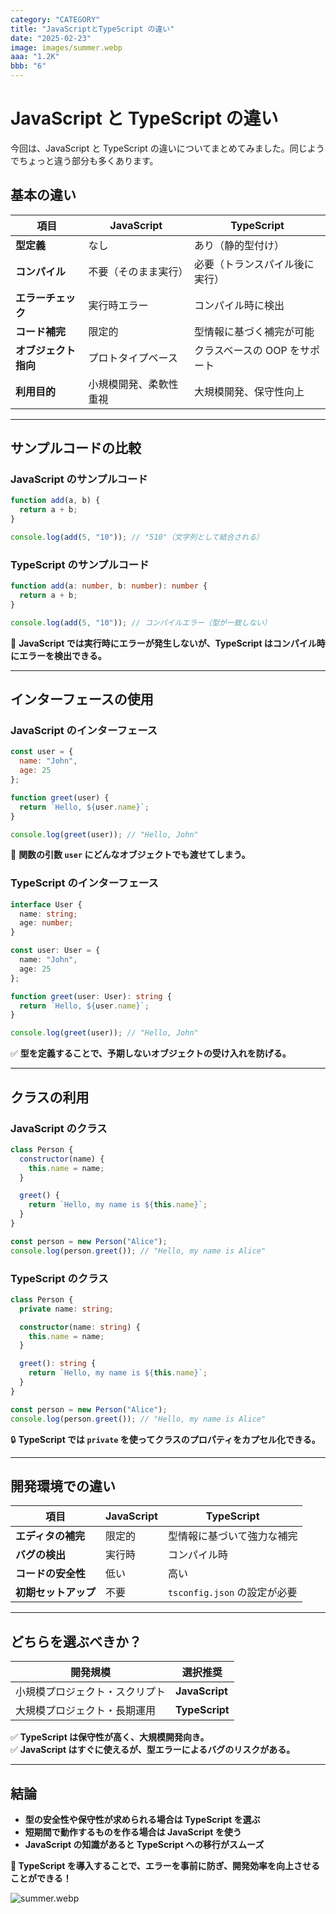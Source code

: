 ```yaml
---
category: "CATEGORY"
title: "JavaScriptとTypeScript の違い"
date: "2025-02-23"
image: images/summer.webp
aaa: "1.2K"
bbb: "6"
---
```


# JavaScript と TypeScript の違い

今回は、JavaScript と TypeScript の違いについてまとめてみました。同じようでちょっと違う部分も多くあります。

## 基本の違い
| 項目         | JavaScript | TypeScript |
|-------------|------------|------------|
| **型定義** | なし | あり（静的型付け） |
| **コンパイル** | 不要（そのまま実行） | 必要（トランスパイル後に実行） |
| **エラーチェック** | 実行時エラー | コンパイル時に検出 |
| **コード補完** | 限定的 | 型情報に基づく補完が可能 |
| **オブジェクト指向** | プロトタイプベース | クラスベースの OOP をサポート |
| **利用目的** | 小規模開発、柔軟性重視 | 大規模開発、保守性向上 |

---

## サンプルコードの比較
### JavaScript のサンプルコード
```javascript
function add(a, b) {
  return a + b;
}

console.log(add(5, "10")); // "510"（文字列として結合される）
```

### TypeScript のサンプルコード
```typescript
function add(a: number, b: number): number {
  return a + b;
}

console.log(add(5, "10")); // コンパイルエラー（型が一致しない）
```
🛑 **JavaScript では実行時にエラーが発生しないが、TypeScript はコンパイル時にエラーを検出できる。**

---

## インターフェースの使用
### JavaScript のインターフェース
```javascript
const user = {
  name: "John",
  age: 25
};

function greet(user) {
  return `Hello, ${user.name}`;
}

console.log(greet(user)); // "Hello, John"
```
🔴 **関数の引数 `user` にどんなオブジェクトでも渡せてしまう。**

### TypeScript のインターフェース
```typescript
interface User {
  name: string;
  age: number;
}

const user: User = {
  name: "John",
  age: 25
};

function greet(user: User): string {
  return `Hello, ${user.name}`;
}

console.log(greet(user)); // "Hello, John"
```
✅ **型を定義することで、予期しないオブジェクトの受け入れを防げる。**

---

## クラスの利用
### JavaScript のクラス
```javascript
class Person {
  constructor(name) {
    this.name = name;
  }

  greet() {
    return `Hello, my name is ${this.name}`;
  }
}

const person = new Person("Alice");
console.log(person.greet()); // "Hello, my name is Alice"
```

### TypeScript のクラス
```typescript
class Person {
  private name: string;

  constructor(name: string) {
    this.name = name;
  }

  greet(): string {
    return `Hello, my name is ${this.name}`;
  }
}

const person = new Person("Alice");
console.log(person.greet()); // "Hello, my name is Alice"
```
🔒 **TypeScript では `private` を使ってクラスのプロパティをカプセル化できる。**

---

## 開発環境での違い
| 項目 | JavaScript | TypeScript |
|------|------------|------------|
| **エディタの補完** | 限定的 | 型情報に基づいて強力な補完 |
| **バグの検出** | 実行時 | コンパイル時 |
| **コードの安全性** | 低い | 高い |
| **初期セットアップ** | 不要 | `tsconfig.json` の設定が必要 |

---

## どちらを選ぶべきか？
| 開発規模 | 選択推奨 |
|---------|------------|
| 小規模プロジェクト・スクリプト | **JavaScript** |
| 大規模プロジェクト・長期運用 | **TypeScript** |

✅ **TypeScript は保守性が高く、大規模開発向き。**  
✅ **JavaScript はすぐに使えるが、型エラーによるバグのリスクがある。**

---

## 結論
- **型の安全性や保守性が求められる場合は TypeScript を選ぶ**
- **短期間で動作するものを作る場合は JavaScript を使う**
- **JavaScript の知識があると TypeScript への移行がスムーズ**

**📌 TypeScript を導入することで、エラーを事前に防ぎ、開発効率を向上させることができる！**

![summer.webp](/images/summer.webp)